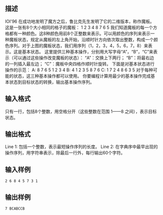 ## 描述

IOI'96 在成功地发明了魔方之后，鲁比克先生发明了它的二维版本，称作魔板。这是一张有8个大小相同的格子的魔板： 1 2 3 4 8 7 6 5 我们知道魔板的每一个方格都有一种颜色。这8种颜色用前8个正整数来表示。可以用颜色的序列来表示一种魔板状态，规定从魔板的左上角开始，沿顺时针方向依次取出整数，构成一个颜色序列。对于上图的魔板状态，我们用序列（1，2，3，4，5，6，7，8）来表示。这是基本状态。 这里提供三种基本操作，分别用大写字母“A”，“B”，“C”来表示（可以通过这些操作改变魔板的状态）： “A”：交换上下两行； “B”：将最右边的一列插入最左边； “C”：魔板中央四格作顺时针旋转。 下面是对基本状态进行操作的示范： A: 8 7 6 5 1 2 3 4 B: 4 1 2 3 5 8 7 6 C: 1 7 2 4 8 6 3 5 对于每种可能的状态，这三种基本操作都可以使用。 你要编程计算用最少的基本操作完成基本状态到目标状态的转换，输出基本操作序列。 

## 输入格式

只有一行，包括8个整数，用空格分开（这些整数在范围 1——8 之间），表示目标状态。 

## 输出格式

Line 1: 包括一个整数，表示最短操作序列的长度。 Line 2: 在字典序中最早出现的操作序列，用字符串表示，除最后一行外，每行输出60个字符。 

## 输入样例

```plaintext
2 6 8 4 5 7 3 1 
```

## 输出样例

```plaintext
7 BCABCCB 
```



 



 


